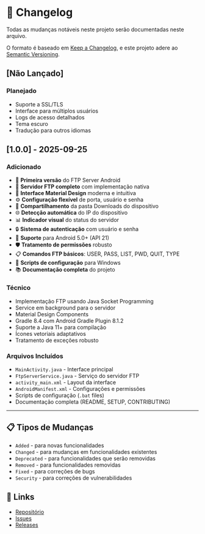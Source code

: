 # 📝 Changelog

Todas as mudanças notáveis neste projeto serão documentadas neste arquivo.

O formato é baseado em [Keep a Changelog](https://keepachangelog.com/pt-BR/1.0.0/),
e este projeto adere ao [Semantic Versioning](https://semver.org/lang/pt-BR/).

## [Não Lançado]

### Planejado
- Suporte a SSL/TLS
- Interface para múltiplos usuários
- Logs de acesso detalhados
- Tema escuro
- Tradução para outros idiomas

## [1.0.0] - 2025-09-25

### Adicionado
- 🎉 **Primeira versão** do FTP Server Android
- 🚀 **Servidor FTP completo** com implementação nativa
- 🎨 **Interface Material Design** moderna e intuitiva
- ⚙️ **Configuração flexível** de porta, usuário e senha
- 📁 **Compartilhamento** da pasta Downloads do dispositivo
- 🌐 **Detecção automática** do IP do dispositivo
- 📊 **Indicador visual** do status do servidor
- 🔒 **Sistema de autenticação** com usuário e senha
- 📱 **Suporte** para Android 5.0+ (API 21)
- 🛡️ **Tratamento de permissões** robusto
- 📋 **Comandos FTP básicos**: USER, PASS, LIST, PWD, QUIT, TYPE
- 🔧 **Scripts de configuração** para Windows
- 📚 **Documentação completa** do projeto

### Técnico
- Implementação FTP usando Java Socket Programming
- Service em background para o servidor
- Material Design Components
- Gradle 8.4 com Android Gradle Plugin 8.1.2
- Suporte a Java 11+ para compilação
- Ícones vetoriais adaptativos
- Tratamento de exceções robusto

### Arquivos Incluídos
- `MainActivity.java` - Interface principal
- `FtpServerService.java` - Serviço do servidor FTP
- `activity_main.xml` - Layout da interface
- `AndroidManifest.xml` - Configurações e permissões
- Scripts de configuração (`.bat` files)
- Documentação completa (README, SETUP, CONTRIBUTING)

---

## 📋 Tipos de Mudanças

- `Added` - para novas funcionalidades
- `Changed` - para mudanças em funcionalidades existentes
- `Deprecated` - para funcionalidades que serão removidas
- `Removed` - para funcionalidades removidas
- `Fixed` - para correções de bugs
- `Security` - para correções de vulnerabilidades

## 🔗 Links

- [Repositório](https://github.com/seu-usuario/ftp-server-android)
- [Issues](https://github.com/seu-usuario/ftp-server-android/issues)
- [Releases](https://github.com/seu-usuario/ftp-server-android/releases)